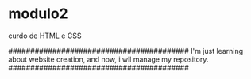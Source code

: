# modulo2
curdo de HTML e CSS 

#########################################
I'm just learning about website creation,
and now, i wll manage my repository.
 #########################################
